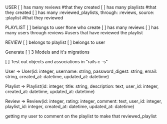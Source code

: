 USER
[ ] has many reviews #that they created
[ ] has many playlists #that they created 
[ ] has many :reviewed_playlists, through: :reviews, source: :playlist #that they reviewed

PLAYLIST
[ ] belongs to user #one who create 
[ ] has many reviews
[ ] has many users through reviews #users that have reviewed the playlist

REVIEW
[ ] belongs to playlist
[ ] belongs to user

Generate 
[ ] 3 Models and it's migrations

[ ] Test out objects and associations in "rails c -s"


User  => User(id: integer, username: string, password_digest: string, email: string, created_at: datetime, updated_at: datetime) 

Playlist => Playlist(id: integer, title: string, description: text, user_id: integer, created_at: datetime, updated_at: datetime) 

Review => Review(id: integer, rating: integer, comment: text, user_id: integer, playlist_id: integer, created_at: datetime, updated_at: datetime) 

getting my user to comment on the playlist to make that reviewed_playlist